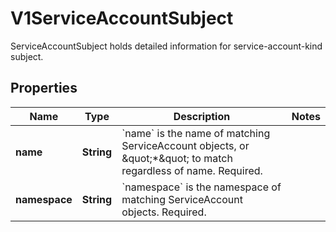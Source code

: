 

# V1ServiceAccountSubject

ServiceAccountSubject holds detailed information for service-account-kind subject.
## Properties

Name | Type | Description | Notes
------------ | ------------- | ------------- | -------------
**name** | **String** | &#x60;name&#x60; is the name of matching ServiceAccount objects, or \&quot;*\&quot; to match regardless of name. Required. | 
**namespace** | **String** | &#x60;namespace&#x60; is the namespace of matching ServiceAccount objects. Required. | 



